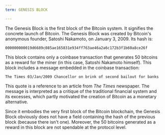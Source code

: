 ```yaml
---
term: GENESIS BLOCK

---
```

The Genesis Block is the first block of the Bitcoin system. It signifies the concrete launch of Bitcoin. The Genesis Block was created by Bitcoin's anonymous founder, Satoshi Nakamoto, on January 3, 2009. Its hash is:

```text
000000000019d6689c085ae165831e934ff763ae46a2a6c172b3f1b60a8ce26f
```

This block contains only a coinbase transaction that generates 50 bitcoins as a reward for the miner (in this case, Satoshi Nakamoto himself). This block includes a message embedded in the coinbase transaction:

```text
The Times 03/Jan/2009 Chancellor on brink of second bailout for banks
```

This quote is a reference to an article from *The Times* newspaper. The message is interpreted as a critique of the traditional financial system and its excesses, which partly motivated the creation of Bitcoin as a monetary alternative.

Since it embodies the very first block of the Bitcoin blockchain, the Genesis Block obviously does not have a field containing the hash of the previous block (because there isn't one). Moreover, the 50 bitcoins generated as a reward in this block are not spendable at the protocol level.